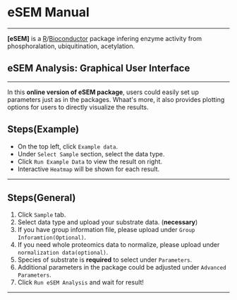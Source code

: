 # eSEM Manual

---

**[eSEM]** is a [R](https://www.r-project.org/)/[Bioconductor](https://www.bioconductor.org/) package infering enzyme activity from phosphoralation, ubiquitination, acetylation.

## eSEM Analysis: Graphical User Interface

---
In this **online version of eSEM package**, users could easily set up parameters just as in the packages. Whaat's more, it also provides plotting options for users to directly visualize the results.   

## Steps(Example)

- On the top left, click `Example data`. 
- Under `Select Sample` section, select the data type.
- Click `Run Example Data` to view the result on right.
- Interactive `Heatmap` will be shown for each result.
---

## Steps(General)

1.  Click `Sample` tab.
2.  Select data type and upload your substrate data. (**necessary**)
3.  If you have group information file, please upload under `Group Inforamtion(Optional)`.
4.  If you need whole proteomics data to normalize, please upload under `normalization data(optional)`.
5.  Species of substrate is **required** to select under `Parameters`.
6.  Additional parameters in the package could be adjusted under `Advanced Parameters`.
7.  Click `Run eSEM Analysis` and wait for result!

---
